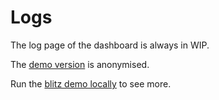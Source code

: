 # Logs

The log page of the dashboard is always in WIP.

The [demo version](https://demo.blitz.paperz.app/dashboard/projects/demo-blitz-app/logs) is anonymised.

Run the [blitz demo locally](/) to see more.

